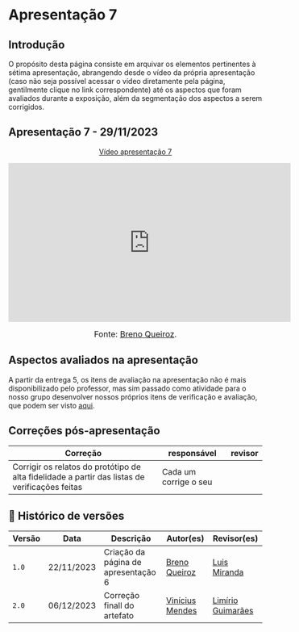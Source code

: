 # Apresentação 7

## Introdução

O propósito desta página consiste em arquivar os elementos pertinentes à sétima apresentação, abrangendo desde o vídeo da própria apresentação 
(caso não seja possível acessar o vídeo diretamente pela página, gentilmente clique no link correspondente) até os aspectos que foram avaliados
durante a exposição, além da segmentação dos aspectos a serem corrigidos.

## Apresentação 7 - 29/11/2023

<p style="text-align: center"><a href="https://youtu.be/Urrd0P5xgR4" target="blanket">Vídeo apresentação 7</a></p>

<p style="text-align: center"><iframe width="560" height="315" src="https://youtu.be/Urrd0P5xgR4" title="YouTube video player" frameborder="0" allow="accelerometer; autoplay; clipboard-write; encrypted-media; gyroscope; picture-in-picture; web-share" allowfullscreen></iframe></p>

<font size="3"><p style="text-align: center">Fonte: [Breno Queiroz](https://github/brenob6).</p></font>

## Aspectos avaliados na apresentação

A partir da entrega 5, os itens de avaliação na apresentação não é mais disponibilizado pelo professor, mas sim passado como atividade para o nosso grupo desenvolver nossos próprios itens de verificação e avaliação, que podem ser visto [aqui](../verificacao-nossa-grupo02/D.A.D/prototipo-alta-fidelidade/relato-dos-resultados/).

## Correções pós-apresentação

Correção | responsável | revisor 
--------- | --------------- | ------
| Corrigir os relatos do protótipo de alta fidelidade a partir das listas de verificações feitas| Cada um corrige o seu| | 

## 📑 Histórico de versões 

Versão  |   Data   | Descrição | Autor(es) | Revisor(es)
--------- | ------ | ------ | ---------- | ----------
|`1.0` | 22/11/2023| Criação da página de apresentação 6 |[Breno Queiroz](https://github.com/brenob6) |[Luis Miranda](https://github.com/mayara-tech) |
|`2.0` | 06/12/2023 | Correção finall do artefato | [Vinícius Mendes](https://github.com/yabamiah) | [Limírio Guimarães](https://github.com/LimirioGuimaraes) |

